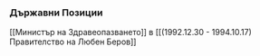 ### Държавни Позиции
[[Министър на Здравеопазването]] в [[(1992.12.30 - 1994.10.17) Правителство на Любен Беров]]